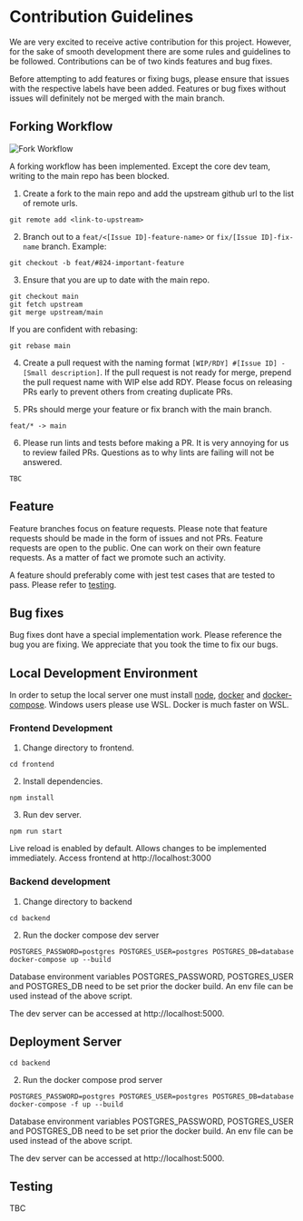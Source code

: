 # Contribution Guidelines
We are very excited to receive active contribution for this project. However,
for the sake of smooth development there are some rules and guidelines to be
followed. Contributions can be of two kinds features and bug fixes.

Before attempting to add features or fixing bugs, please ensure that issues
with the respective labels have been added. Features or bug fixes without
issues will definitely not be merged with the main branch.

## Forking Workflow
![Fork Workflow](images/fork-flow.png)

A forking workflow has been implemented. Except the core dev team, writing to
the main repo has been blocked.

1. Create a fork to the main repo and add the upstream github url to the
list of remote urls.
```
git remote add <link-to-upstream>
```
2. Branch out to a ```feat/<[Issue ID]-feature-name>``` or ```fix/[Issue ID]-fix-name```
branch. Example:
```
git checkout -b feat/#824-important-feature
```

3. Ensure that you are up to date with the main repo.
```
git checkout main
git fetch upstream
git merge upstream/main
```

If you are confident with rebasing:
```
git rebase main
```

4. Create a pull request with the naming format ```[WIP/RDY] #[Issue ID] - [Small description]```.
If the pull request is not ready for merge, prepend the pull request name with WIP else 
add RDY. Please focus on releasing PRs early to prevent others from creating duplicate
PRs.

5. PRs should merge your feature or fix branch with the main branch.
```
feat/* -> main
```

6. Please run lints and tests before making a PR. It is very annoying for us to
review failed PRs. Questions as to why lints are failing will not be answered.
```
TBC
```

## Feature
Feature branches focus on feature requests. Please note that feature
requests should be made in the form of issues and not PRs. Feature requests
are open to the public. One can work on their own feature requests. As a matter
of fact we promote such an activity.

A feature should preferably come with jest test cases that are tested to pass.
Please refer to [testing](##Testing).

## Bug fixes
Bug fixes dont have a special implementation work. Please reference the bug
you are fixing. We appreciate that you took the time to fix our bugs.

## Local Development Environment
In order to setup the local server one must install [node](https://nodejs.org/en/download/), [docker](https://docs.docker.com/get-docker/) and [docker-compose](https://docs.docker.com/compose/).
Windows users please use WSL. Docker is much faster on WSL.

### Frontend Development
1. Change directory to frontend.
```
cd frontend
```

2. Install dependencies.
```
npm install
```

3. Run dev server.
```
npm run start
```

Live reload is enabled by default. Allows changes to be implemented immediately.
Access frontend at http://localhost:3000

### Backend development
1. Change directory to backend
```
cd backend
```

2. Run the docker compose dev server
```
POSTGRES_PASSWORD=postgres POSTGRES_USER=postgres POSTGRES_DB=database docker-compose up --build
```

Database environment variables POSTGRES_PASSWORD, POSTGRES_USER and POSTGRES_DB need to be set
prior the docker build. An env file can be used instead of the above script.

The dev server can be accessed at http://localhost:5000.

## Deployment Server
```
cd backend
```

2. Run the docker compose prod server
```
POSTGRES_PASSWORD=postgres POSTGRES_USER=postgres POSTGRES_DB=database docker-compose -f up --build
```

Database environment variables POSTGRES_PASSWORD, POSTGRES_USER and POSTGRES_DB need to be set
prior the docker build. An env file can be used instead of the above script.

The dev server can be accessed at http://localhost:5000.

## Testing
TBC
